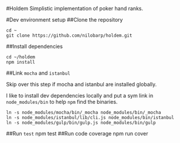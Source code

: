 #Holdem
Simplistic implementation of poker hand ranks.

#Dev environment setup
##Clone the repository

    cd ~
    git clone https://github.com/nilobarp/holdem.git
    
##Install dependencies

    cd ~/holdem
    npm install
    
##Link `mocha` and `istanbul`

Skip over this step if mocha and istanbul are installed globally.

I like to install dev dependencies locally and put a sym link in `node_modules/bin` to help `npm` find the binaries.
    
    ln -s node_modules/mocha/bin/_mocha node_modules/bin/_mocha
    ln -s node_modules/istanbul/lib/cli.js node_modules/bin/istanbul
    ln -s node_modules/gulp/bin/gulp.js node_modules/bin/gulp
    
##Run `test`
    npm test
##Run code coverage
    npm run cover
